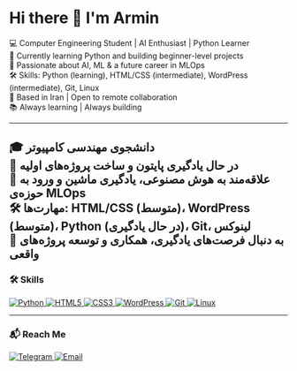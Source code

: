 # Hi there 👋 I'm Armin
💻 Computer Engineering Student | AI Enthusiast | Python Learner  
🌱 Currently learning Python and building beginner-level projects  
🚀 Passionate about AI, ML & a future career in MLOps  
🛠 Skills: Python (learning), HTML/CSS (intermediate), WordPress (intermediate), Git, Linux  
📍 Based in Iran | Open to remote collaboration  
📚 Always learning | Always building  

---

🎓 دانشجوی مهندسی کامپیوتر  
🌱 در حال یادگیری پایتون و ساخت پروژه‌های اولیه  
🎯 علاقه‌مند به هوش مصنوعی، یادگیری ماشین و ورود به حوزه‌ی MLOps  
🛠 مهارت‌ها: HTML/CSS (متوسط)، WordPress (متوسط)، Python (در حال یادگیری)، Git، لینوکس  
📌 به دنبال فرصت‌های یادگیری، همکاری و توسعه پروژه‌های واقعی
---

### 🛠 Skills

<p align="left">
  <a href="https://www.python.org/" target="_blank">
    <img src="https://img.shields.io/badge/Python-3776AB?style=for-the-badge&logo=python&logoColor=white" alt="Python" />
  </a>

  <a href="https://developer.mozilla.org/en-US/docs/Web/HTML" target="_blank">
    <img src="https://img.shields.io/badge/HTML5-E34F26?style=for-the-badge&logo=html5&logoColor=white" alt="HTML5" />
  </a>

  <a href="https://developer.mozilla.org/en-US/docs/Web/CSS" target="_blank">
    <img src="https://img.shields.io/badge/CSS3-1572B6?style=for-the-badge&logo=css3&logoColor=white" alt="CSS3" />
  </a>

  <a href="https://wordpress.org/" target="_blank">
    <img src="https://img.shields.io/badge/WordPress-21759B?style=for-the-badge&logo=wordpress&logoColor=white" alt="WordPress" />
  </a>

  <a href="https://git-scm.com/" target="_blank">
    <img src="https://img.shields.io/badge/Git-F05032?style=for-the-badge&logo=git&logoColor=white" alt="Git" />
  </a>

  <a href="https://www.linux.org/" target="_blank">
    <img src="https://img.shields.io/badge/Linux-FCC624?style=for-the-badge&logo=linux&logoColor=black" alt="Linux" />
  </a>
</p>

---

### 📬 Reach Me

<p align="left">
  <a href="https://t.me/arminmirzaiie" target="_blank">
    <img src="https://img.shields.io/badge/Telegram-2CA5E0?style=for-the-badge&logo=telegram&logoColor=white" alt="Telegram" />
  </a>
  
  <a href="mailto:arminmirzaie1384@gmail.com" target="_blank">
    <img src="https://img.shields.io/badge/Email-D14836?style=for-the-badge&logo=gmail&logoColor=white" alt="Email" />
  </a>
</p>
